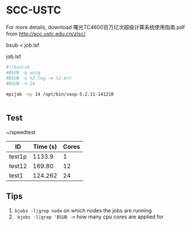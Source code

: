 # SCC-USTC

For more details, download 曙光TC4600百万亿次超级计算系统使用指南.pdf from http://scc.ustc.edu.cn/zlsc/.

bsub < job.lsf

job.lsf
```sh
#!/bin/sh
#BSUB -q wuzq
#BSUB -o %J.log −e %J.err
#BSUB -n 24
 
mpijob -np 14 /opt/bin/vasp-5.2.11-141218
 
```
## Test

~/speedtest

| ID | Time (s) | Cores |
| -- | -- | -- |
| test1p | 1133.9| 1 |
| test12 | 169.80 | 12 |
| test1 | 124.262 | 24 |
 

## Tips
1. `bjobs -l|grep node` on which nodes the jobs are running
2. ` bjobs -l|grep 'BSUB -n` how many cpu cores are applied for